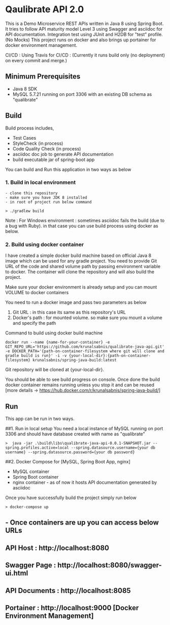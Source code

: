 # Qaulibrate API 2.0

This is a Demo Microservice REST APIs written in Java 8 using Spring Boot.
It tries to follow API maturity model Level 3 using Swagger and asciidoc for API documentation.
Integration test using JUnit and H2DB for "test" profile. (No Mocks)
This project runs on docker and also brings up portainer for docker environment management.


CI/CD : Using Travis for CI/CD : (Currently it runs build only (no deployment) on every commit and merge.)

## Minimum Prerequisites

* Java 8 SDK
* MySQL 5.7.21 running on port 3306 with an existing DB schema as "qualibrate"

## Build

Build process includes,
* Test Cases
* StyleCheck (in process)
* Code Quality Check (in process)
* asciidoc doc job to generate API documentation
* build executable jar of spring-boot app




You can build and Run this application in two ways as below


### 1. Build in local environment
	- clone this repository
	- make sure you have JDK 8 installed
	- in root of project run below command
	
```
> ./gradlew build

```
Note : For Windows environment : sometimes asciidoc fails the build (due to a bug with Ruby). in that case you can use build process using docker as below.
 

### 2. Build using docker container
 I have created a simple docker build machine based on official Java 8 image which can be used for any gradle project. You need to provide Git URL of the code and shared volume path by passing environment variable to docker. The container will clone the repository and will also build the project.
 
Make sure your docker environment is already setup and you can mount VOLUME to docker containers

You need to run a docker image and pass two parameters as below

1. Git URL : in this case its same as this repository's URL
2. Docker's path : for mounted volume. so make sure you mount a volume and specify the path

Command to build using docker build machine

```
docker run --name {name-for-your-container} -e GIT_REPO_URL='https://github.com/krunalsabnis/qualibrate-java-api.git' -e DOCKER_PATH='{path-on-container-filesystem where git will clone and gradle build is run}' -i -v {your-local-dir}:{path-on-container-filesystem} krunalsabnis/spring-java-build:latest
```
Git repository will be cloned at {your-local-dir}.

You should be able to see build progress on console. Once done the build docker container remains running unless you stop it and can be reused
[more details ->  https://hub.docker.com/r/krunalsabnis/spring-java-build/]



## Run

This app can be run in two ways.

##1. Run in local setup
You need a local instance of MySQL running on port 3306 and should have database created with name as "qualibrate"

```
>  java -jar .\build\libs\qualibrate-java-api-0.0.1-SNAPSHOT.jar --spring.profiles.active=local --spring.datasource.username={your db username} --spring.datasource.password={your db password}

```

##2. Docker Compose for [MySQL, Spring Boot App, nginx]

 - MySQL container
 - Spring Boot container
 - nginx container - as of now it hosts API documentation generated by asciidoc

 Once you have successfully build the project simply run below

```
> docker-compose up

```
## - Once containers are up you can access below URLs

## API Host 		:  http://localhost:8080
## Swagger Page		:  http://localhost:8080/swagger-ui.html
## API Documents	:  http://localhost:8085
## Portainer		:  http://localhost:9000	[Docker Environment Management]









